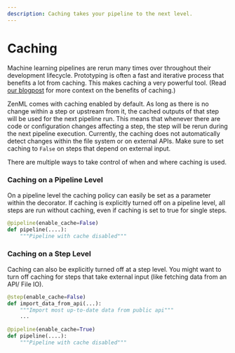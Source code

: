 ```yaml
---
description: Caching takes your pipeline to the next level.
---
```


# Caching

Machine learning pipelines are rerun many times over throughout their development lifecycle. Prototyping is often a fast and iterative process that benefits a lot from caching. This makes caching a very powerful tool. (Read [our blogpost](https://blog.zenml.io/caching-ml-pipelines/) for more context on the benefits of caching.)

ZenML comes with caching enabled by default. As long as there is no change within a step or upstream from it, the cached outputs of that step will be used for the next pipeline run. This means that whenever there are code or configuration changes affecting a step, the step will be rerun during the next pipeline execution. Currently, the caching does not automatically detect changes within the file system or on external APIs. Make sure to set caching to `False` on steps that depend on external input.

There are multiple ways to take control of when and where caching is used.

### Caching on a Pipeline Level

On a pipeline level the caching policy can easily be set as a parameter within the decorator. If caching is explicitly turned off on a pipeline level, all steps are run without caching, even if caching is set to true for single steps.

```python
@pipeline(enable_cache=False)
def pipeline(....):
    """Pipeline with cache disabled"""
```

### Caching on a Step Level

Caching can also be explicitly turned off at a step level. You might want to turn off caching for steps that take external input (like fetching data from an API/ File IO).

```python
@step(enable_cache=False)
def import_data_from_api(...):
    """Import most up-to-date data from public api"""
    ...
    
@pipeline(enable_cache=True)
def pipeline(....):
    """Pipeline with cache disabled"""
```
